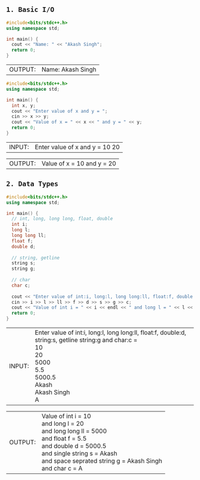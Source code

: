 ## `1. Basic I/O`

```cpp
#include<bits/stdc++.h>
using namespace std;

int main() {
  cout << "Name: " << "Akash Singh";
  return 0;
}
```
<table>
  <td> OUTPUT: </td> <td> Name: Akash Singh </td>
</table>

```cpp
#include<bits/stdc++.h>
using namespace std;

int main() {
  int x, y;
  cout << "Enter value of x and y = ";
  cin >> x >> y;
  cout << "Value of x = " << x << " and y = " << y;
  return 0;
}
```
<table>
  <td> INPUT: </td> <td> Enter value of x and y = 10 20</td>
</table>
<table>
  <td> OUTPUT: </td> <td> Value of x = 10 and y = 20</td>
</table>

## `2. Data Types`

```cpp
#include<bits/stdc++.h>
using namespace std;

int main() {
  // int, long, long long, float, double
  int i;
  long l;
  long long ll;
  float f;
  double d;
  
  // string, getline
  string s;
  string g;
  
  // char
  char c;
  
  cout << "Enter value of int:i, long:l, long long:ll, float:f, double:d, getline string:s, string:g and char:c = " << endl;
  cin >> i >> l >> ll >> f >> d >> s >> g >> c;
  cout << "Value of int i = " << i << endl << " and long l = " << l << endl << " and long long ll = " << ll << endl << " and float f = " << f << endl << " and double d = " << d << endl << " and single string s = " << s << endl << " and space seprated string g = " << g << endl << " and char c = " << c;
  return 0;
}
```
<table>
  <td> INPUT: </td> <td> Enter value of int:i, long:l, long long:ll, float:f, double:d, string:s, getline string:g and char:c = <br> 10 <br> 20 <br> 5000 <br> 5.5 <br> 5000.5 <br> Akash <br> Akash Singh <br> A </td>
</table>
<table>
  <td> OUTPUT: </td> <td> Value of int i = 10 <br> and long l = 20 <br> and long long ll = 5000 <br> and float f = 5.5 <br> and double d = 5000.5 <br> and single string s = Akash <br> and space seprated string g = Akash Singh <br> and char c = A</td>
</table>
